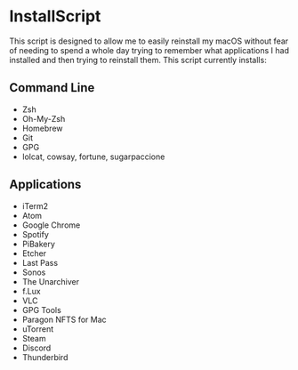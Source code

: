 # InstallScript

This script is designed to allow me to easily reinstall my macOS without fear of needing to spend a whole day trying to remember what applications I had installed and then trying to reinstall them. This script currently installs:

## Command Line
- Zsh
- Oh-My-Zsh
- Homebrew
- Git
- GPG
- lolcat, cowsay, fortune, sugarpaccione

## Applications
- iTerm2
- Atom
- Google Chrome
- Spotify
- PiBakery
- Etcher
- Last Pass
- Sonos
- The Unarchiver
- f.Lux
- VLC
- GPG Tools
- Paragon NFTS for Mac
- uTorrent
- Steam
- Discord
- Thunderbird
